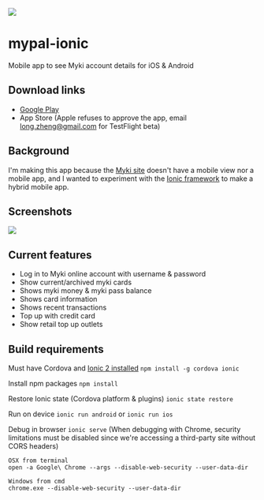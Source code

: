 ![](https://cloud.githubusercontent.com/assets/484912/22861758/f6491d18-f174-11e6-9bec-f6b7e1aaca43.png)
# mypal-ionic
Mobile app to see Myki account details for iOS & Android

## Download links
- [Google Play](https://play.google.com/store/apps/details?id=com.longzheng.mypalionic)
- App Store (Apple refuses to approve the app, email long.zheng@gmail.com for TestFlight beta)

## Background

I'm making this app because the [Myki site](https://www.mymyki.com.au/NTSWebPortal/Login.aspx) doesn't have a mobile view nor a mobile app, and I wanted to experiment with the [Ionic framework](https://ionicframework.com) to make a hybrid mobile app.

## Screenshots
![](https://cloud.githubusercontent.com/assets/484912/23941006/349f8008-09bb-11e7-98f5-25a93d40d387.jpg)

## Current features
- Log in to Myki online account with username & password
- Show current/archived myki cards
- Shows myki money & myki pass balance
- Shows card information
- Shows recent transactions
- Top up with credit card
- Show retail top up outlets

## Build requirements
Must have Cordova and [Ionic 2 installed](https://ionicframework.com/getting-started/) ```npm install -g cordova ionic```

Install npm packages ```npm install```

Restore Ionic state (Cordova platform & plugins) ```ionic state restore```

Run on device ```ionic run android``` or ```ionic run ios```

Debug in browser ```ionic serve``` (When debugging with Chrome, security limitations must be disabled since we're accessing a third-party site without CORS headers)
```
OSX from terminal
open -a Google\ Chrome --args --disable-web-security --user-data-dir
  
Windows from cmd
chrome.exe --disable-web-security --user-data-dir
```
